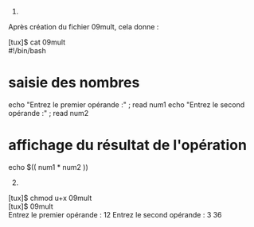 1.
Après création du fichier 09mult, cela donne :

[tux]$ cat 09mult  
#!/bin/bash 
# saisie des nombres 
echo "Entrez le premier opérande :" ; read num1 
echo "Entrez le second opérande  :" ; read num2 
# affichage du résultat de l'opération 
echo $(( num1 * num2 )) 

2.
[tux]$ chmod u+x 09mult  
[tux]$ 09mult  
Entrez le premier opérande : 
12 
Entrez le second opérande  : 
3 
36 